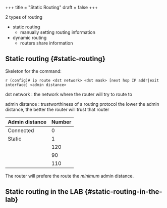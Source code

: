 +++
title = "Static Routing"
draft = false
+++

2 types of routing

-   static routing
    -   manually setting routing information
-   dynamic routing
    -   routers share information


## Static routing {#static-routing}

Skeleton for the command:

```text
r (config)# ip route <dst network> <dst mask> [next hop IP addr|exit interface] <admin distance>
```

dst network
: the network where the router will try to route to

admin distance
: trustworthiness of a routing protocol
    the lower the admin distance, the better the router will trust that router

| Admin distance | Number |
|----------------|--------|
| Connected      | 0      |
| Static         | 1      |
|                | 120    |
|                | 90     |
|                | 110    |

The router will prefere the route the _minimum_ admin distance.


## Static routing in the LAB {#static-routing-in-the-lab}